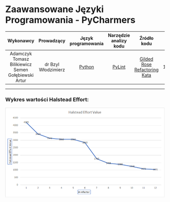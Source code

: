 # Zaawansowane Języki Programowania - PyCharmers

| Wykonawcy | Prowadzący | Język<br>programowania | Narzędzie<br>analizy kodu | Źródło kodu | Data oddania |
:-:|:-:|:-:|:-:|:-:|:-:
| Adamczyk Tomasz<br>Bilikiewicz Semen<br>Gołębiewski Artur | dr Bzyl Włodzimierz | [Python](https://www.python.org/) | [PyLint](https://www.pylint.org/) | [Gilded Rose<br>Refactoring Kata](https://github.com/emilybache/GildedRose-Refactoring-Kata) | 12.01.2019

---

### Wykres wartości Halstead Effort:

<p align="center">
  <img src="wykres1.png"/>
</p>